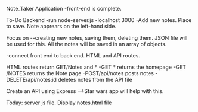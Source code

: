 Note_Taker Application
-front-end is complete.

To-Do Backend
-run node-server.js
-localhost 3000
-Add new notes. Place to save. Note apprears on the left-hand side.

Focus on --creating new notes, saving them, deleting them. JSON file will be used for this.
All the notes will be saved in an array of objects.

-connect front end to back end.
HTML and API routes. 

HTML routes return GET/Notes and *
-GET * returns the homepage
-GET /NOTES returns the Note page
-POST/api/notes posts notes
-DELETE/api/notes:id deletes notes from the API file

Create an API using Express -->Star wars app will help with this.

Today:
server js file. Display notes.html file